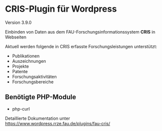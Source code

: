 CRIS-Plugin für Wordpress
=========================

Version 3.9.0

Einbinden von Daten aus dem FAU-Forschungsinformationssystem <b>CRIS</b> in Webseiten

Aktuell werden folgende in CRIS erfasste Forschungsleistungen unterstützt:
- Publikationen
- Auszeichnungen
- Projekte
- Patente
- Forschungsaktivitäten
- Forschungsbereiche

## Benötigte PHP-Module

* php-curl


Detaillierte Dokumentation unter https://www.wordpress.rrze.fau.de/plugins/fau-cris/
